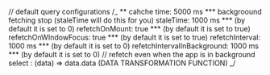 // default query configurations
/_
\*\*
cahche time: 5000 ms
*** backgroound fetching stop (staleTime will do this for you)
staleTime: 1000 ms *** (by default it is set to 0)
refetchOnMount: true *** (by default it is set to true)
refetchOnWIndowFocus: true *** (by default it is set to true)
refetchInterval: 1000 ms *** (by default it is set to 0)
refetchIntervalInBackground: 1000 ms *** (by default it is set to 0) // refetch even when the app is in background
select : (data) => data.data (DATA TRANSFORMATION FUNCTION)
_/
